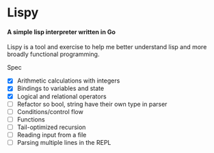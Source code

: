 # Lispy 
#### A simple lisp interpreter written in Go
Lispy is a tool and exercise to help me better understand lisp and more broadly functional programming. 

Spec
- [x] Arithmetic calculations with integers
- [x] Bindings to variables and state 
- [x] Logical and relational operators
- [ ] Refactor so bool, string have their own type in parser
- [ ] Conditions/control flow
- [ ] Functions
- [ ] Tail-optimized recursion
- [ ] Reading input from a file
- [ ] Parsing multiple lines in the REPL